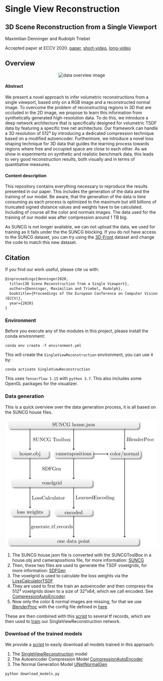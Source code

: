 # Single View Reconstruction

## 3D Scene Reconstruction from a Single Viewport

Maximilian Denninger and Rudolph Triebel

Accepted paper at ECCV 2020. [paper](https://www.ecva.net/papers/eccv_2020/papers_ECCV/papers/123670052.pdf), [short-video](https://www.youtube.com/watch?v=wL6aPEb0Gsc), [long-video](https://www.youtube.com/watch?v=K_gumDKzvz0)

## Overview

<p align="center">
<img src="readme.gif" alt="data overview image" width=800>
</p>

#### Abstract

We present a novel approach to infer volumetric reconstructions from a single viewport, based only on a RGB image and a reconstructed normal image. 
To overcome the problem of reconstructing regions in 3D that are occluded in the 2D image, we propose to learn this information from synthetically generated high-resolution data. 
To do this, we introduce a deep network architecture that is specifically designed for volumetric TSDF data by featuring a specific tree net architecture. 
Our framework can handle a 3D resolution of 512³ by introducing a dedicated compression technique based on a modified autoencoder. 
Furthermore, we introduce a novel loss shaping technique for 3D data that guides the learning process towards regions where free and occupied space are close to each other. 
As we show in experiments on synthetic and realistic benchmark data, this leads to very good reconstruction results, both visually and in terms of quantitative measures.

#### Content description 

This repository contains everything necessary to reproduce the results presented in our paper. 
This includes the generation of the data and the training of our model.
Be aware, that the generation of the data is time consuming as each process is optimized to the maximum but still billions of truncated signed distance values and weights have to be calculated.
Including of course all the color and normals images. 
The data used for the training of our model was after compression around 1 TB big. 

As SUNCG is not longer available, we can not upload the data, we used for training as it falls under the the SUNCG blocking.
If you do not have access to the SUNCG dataset, you can try using the [3D-Front](https://tianchi.aliyun.com/specials/promotion/alibaba-3d-scene-dataset) dataset and change the code to match this new dataset.

## Citation

If you find our work useful, please cite us with: 

```
@inproceedings{denninger2020,
  title={3D Scene Reconstruction from a Single Viewport},
  author={Denninger, Maximilian and Triebel, Rudolph},
  booktitle={Proceedings of the European Conference on Computer Vision (ECCV)},
  year={2020}
}
```
### Environment

Before you execute any of the modules in this project, please install the conda environment:

```shell script
conda env create -f environment.yml
``` 

This will create the `SingleViewReconstruction` environment, you can use it by:

```shell script
conda activate SingleViewReconstruction
```

This uses `Tensorflow 1.15` with `python 3.7`. This also includes some OpenGL packages for the visualizer.

### Data generation

This is a quick overview over the data generation process, it is all based on the SUNCG house files.

<p align="center">
<img src="data_overview.png" alt="data overview image" width=500>
</p>

1. The SUNCG house.json file is converted with the SUNCGToolBox in a house.obj and camerapositions file, for more information: [SUNCG](SUNCG)
2. Then, these two files are used to generate the TSDF voxelgrids, for more information: [SDFGen](SDFGen)
3. The voxelgrid is used to calculate the loss weights via the [LossCalculatorTSDF](LossCalculatorTSDF)
4. They are used to first the train an autoencoder and then compress the 512³ voxelgrids down to a size of 32³x64, which we call encoded. See [CompressionAutoEncoder](CompressionAutoEncoder).
5. Now only the color & normal images are missing, for that we use [BlenderProc](https://github.com/DLR-RM/BlenderProc) with the config file defined in [here](BlenderProc).

These are then combined with this [script](SingleViewReconstruction/generate_tf_records.py) to several tf records, which are then used to [train](SingleViewReconstruction/train.py) our SingleViewReconstruction network.

### Download of the trained models

We provide a [script](download_models.py) to easily download all models trained in this approach:

1. The [SingleViewReconstruction](SingleViewReconstruction) model
2. The Autoencoder Compression Model [CompressionAutoEncoder](CompressionAutoEncoder)
3. The Normal Generation Model [UNetNormalGen](UNetNormalGen)

```shell script
python download_models.py
```

